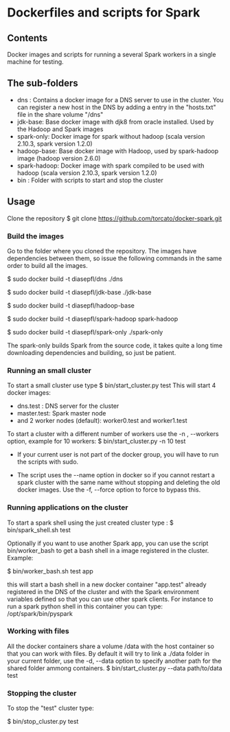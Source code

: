 # Dockerfiles and scripts for Spark

## Contents

Docker images and scripts for running a several Spark workers in a single machine for testing.

## The sub-folders
   * dns : Contains a docker image for a DNS server to use in the cluster. You can register a new host in the DNS by adding a entry in the "hosts.txt"  file in the share volume "/dns"
   * jdk-base: Base docker image with djk8 from oracle installed. Used by the Hadoop and Spark images
   * spark-only: Docker image for spark without hadoop (scala version 2.10.3, spark version 1.2.0)
   * hadoop-base: Base docker image with Hadoop, used by spark-hadoop image (hadoop version 2.6.0)
   * spark-hadoop: Docker image with spark compiled to be used with hadoop (scala version 2.10.3, spark version 1.2.0)
   * bin : Folder with scripts to start and stop the cluster
## Usage

Clone the repository 
  $ git clone https://github.com/torcato/docker-spark.git
  
### Build the images

Go to the folder where you cloned the repository.
The images have dependencies between them, so issue the following commands in the same order to build all the images.

  $ sudo docker build -t diasepfl/dns ./dns
  
  $ sudo docker build -t diasepfl/jdk-base ./jdk-base
  
  $ sudo docker build -t diasepfl/hadoop-base
  
  $ sudo docker build -t diasepfl/spark-hadoop spark-hadoop
  
  $ sudo docker build -t diasepfl/spark-only ./spark-only

The spark-only builds Spark from the source code, it takes quite a long time downloading dependencies and building, so just be patient.

### Running an small cluster

To start a small cluster use type 
  $ bin/start_cluster.py test
This will start 4 docker images:
   * dns.test : DNS server for the cluster
   * master.test: Spark master node
   * and 2 worker nodes (default): worker0.test and worker1.test

To start a cluster with a different number of workers use the -n , --workers option, example for 10 workers:
  $ bin/start_cluster.py -n 10 test

   * If your current user is not part of the docker group, you will have to run the scripts with sudo.

   * The script uses the --name option in docker so if you cannot restart a spark cluster with the same name without stopping and deleting the old docker images. Use the -f, --force option to force to bypass this.

### Running applications on the cluster

To start a spark shell using the just created cluster type :
  $ bin/spark_shell.sh test

Optionally if you want to use another Spark app, you can use the script bin/worker_bash to get a bash shell in a image registered in the cluster. Example:

$ bin/worker_bash.sh test app

this will start a bash shell in a new docker container "app.test" already registered in the DNS of the cluster and with the Spark environment variables defined so that you can use other spark clients.
For instance to run a spark python shell in this container you can type:
/opt/spark/bin/pyspark


### Working with files

All the docker containers share a volume /data with the host container so that you can work with files.
By default it will try to link a ./data folder in your current folder, use the -d, --data option to specify another path for the shared folder ammong containers.
$ bin/start_cluster.py --data path/to/data test

### Stopping the cluster 

To stop the "test" cluster type:

  $ bin/stop_cluster.py test
